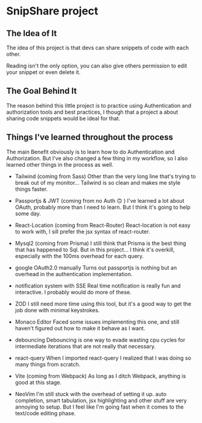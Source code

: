 # SnipShare project

## The Idea of It

The idea of this project is that devs can share snippets of code with each other.

Reading isn't the only option, you can also give others permission to edit your snippet or even delete it.

## The Goal Behind It

The reason behind this little project is to practice using Authentication and authorization tools and best practices, I though that a project a about sharing code snippets would be ideal for that.

## Things I've learned throughout the process

The main Benefit obviously is to learn how to do Authentication and Authorization.
But I've also changed a few thing in my workflow, so I also learned other things in the process as well.

- Tailwind (coming from Sass)
Other than the very long line that's trying to break out of my monitor... Tailwind is so clean and makes me style things faster.

- Passportjs & JWT (coming from no Auth :upside_down_face: )
I've learned a lot about OAuth, probably more than I need to learn. But I think it's going to help some day.

- React-Location (coming from React-Router)
React-location is not easy to work with, I sill prefer the jsx syntax of react-router.

- Mysql2 (coming from Prisma)
I still think that Prisma is the best thing that has happened to Sql. But in this project... I think it's overkill, especially with the 100ms overhead for each query.

- google OAuth2.0 manually 
Turns out passportjs is nothing but an overhead in the authentication implementation.

- notification system with SSE
Real time notification is really fun and interactive. I probably would do more of these.

- ZOD
I still need more time using this tool, but it's a good way to get the job done with minimal keystrokes.

- Monaco Editor 
Faced some issues implementing this one, and still haven't figured out how to make it behave as I want.

- debouncing
Debouncing is one way to evade wasting cpu cycles for intermediate iterations that are not really that necessary.

- react-query
When I imported react-query I realized that I was doing so many things from scratch.

- Vite (coming from Webpack)
As long as I ditch Webpack, anything is good at this stage.

- NeoVim
I'm still stuck with the overhead of setting it up. auto completion, smart tabulation, jsx highlighting and other stuff are very annoying to setup.
But I feel like I'm going fast when it comes to the text/code editing phase.

